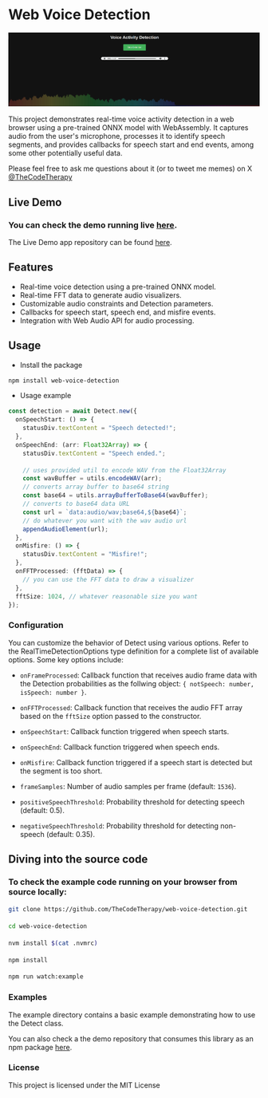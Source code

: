 # Web Voice Detection

![Web Voice Detection](https://raw.githubusercontent.com/TheCodeTherapy/web-voice-detection/b751bedcde49e1bc4db9c478a155b7f8940d788b/assets/screenshot.png)

This project demonstrates real-time voice activity detection in a web browser using a pre-trained ONNX model with WebAssembly. It captures audio from the user's microphone, processes it to identify speech segments, and provides callbacks for speech start and end events, among some other potentially useful data.

Please feel free to ask me questions about it (or to tweet me memes) on X [@TheCodeTherapy](https://x.com/TheCodeTherapy)

## Live Demo

### You can check the demo running live [here](https://thecodetherapy.github.io/test-voice-detection/).

The Live Demo app repository can be found [here](https://github.com/TheCodeTherapy/test-voice-detection).

## Features

- Real-time voice detection using a pre-trained ONNX model.
- Real-time FFT data to generate audio visualizers.
- Customizable audio constraints and Detection parameters.
- Callbacks for speech start, speech end, and misfire events.
- Integration with Web Audio API for audio processing.

## Usage

- Install the package

```bash
npm install web-voice-detection
```

- Usage example

```typescript
const detection = await Detect.new({
  onSpeechStart: () => {
    statusDiv.textContent = "Speech detected!";
  },
  onSpeechEnd: (arr: Float32Array) => {
    statusDiv.textContent = "Speech ended.";

    // uses provided util to encode WAV from the Float32Array
    const wavBuffer = utils.encodeWAV(arr);
    // converts array buffer to base64 string
    const base64 = utils.arrayBufferToBase64(wavBuffer);
    // converts to base64 data URL
    const url = `data:audio/wav;base64,${base64}`;
    // do whatever you want with the wav audio url
    appendAudioElement(url);
  },
  onMisfire: () => {
    statusDiv.textContent = "Misfire!";
  },
  onFFTProcessed: (fftData) => {
    // you can use the FFT data to draw a visualizer
  },
  fftSize: 1024, // whatever reasonable size you want
});
```

### Configuration

You can customize the behavior of Detect using various options. Refer to the RealTimeDetectionOptions type definition for a complete list of available options. Some key options include:

- `onFrameProcessed`: Callback function that receives audio frame data with the Detection probabilities as the follwing object: `{ notSpeech: number, isSpeech: number }`.

- `onFFTProcessed`: Callback function that receives the audio FFT array based on the `fftSize` option passed to the constructor.

- `onSpeechStart`: Callback function triggered when speech starts.

- `onSpeechEnd`: Callback function triggered when speech ends.

- `onMisfire`: Callback function triggered if a speech start is detected but the segment is too short.

- `frameSamples`: Number of audio samples per frame (default: `1536`).

- `positiveSpeechThreshold`: Probability threshold for detecting speech (default: 0.5).

- `negativeSpeechThreshold`: Probability threshold for detecting non-speech (default: 0.35).


## Diving into the source code

### To check the example code running on your browser from source locally:

```bash
git clone https://github.com/TheCodeTherapy/web-voice-detection.git

cd web-voice-detection

nvm install $(cat .nvmrc)

npm install

npm run watch:example
```

### Examples

The example directory contains a basic example demonstrating how to use the Detect class.

You can also check a the demo repository that consumes this library as an npm package [here](https://github.com/TheCodeTherapy/test-voice-detection).

### License

This project is licensed under the MIT License
